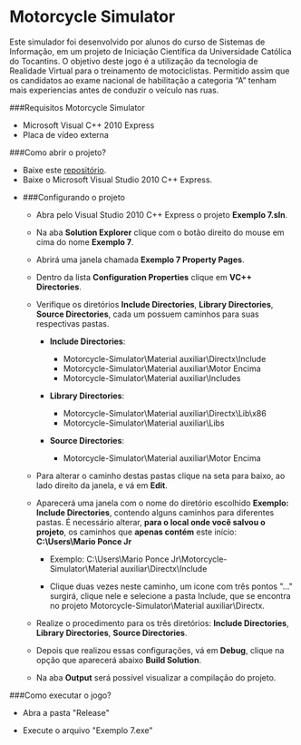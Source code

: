 # Motorcycle Simulator
Este simulador foi desenvolvido por alunos do curso de Sistemas de Informação, em um projeto de Iniciação Científica da Universidade Católica do Tocantins.  O objetivo deste jogo é a utilização da tecnologia de Realidade Virtual para o treinamento de motociclistas. Permitido assim que os candidatos ao exame nacional de habilitação a categoria “A” tenham mais experiencias antes de conduzir o veículo nas ruas. 

###Requisitos Motorcycle Simulator
* Microsoft Visual C++ 2010 Express
* Placa de vídeo externa

###Como abrir o projeto?
* Baixe este [repositório](https://github.com/mariojrponce/Motorcycle-Simulator.git).
* Baixe o Microsoft Visual Studio 2010 C++ Express.

- ###Configurando o projeto
	- Abra pelo Visual Studio 2010 C++ Express o projeto **Exemplo 7.sln**.
	
	- Na aba **Solution Explorer** clique com o botão direito do mouse em cima do nome **Exemplo 7**.
	
	- Abrirá uma janela chamada **Exemplo 7 Property Pages**.
	
	- Dentro da lista **Configuration Properties** clique em **VC++ Directories**.
	
	- Verifique os diretórios **Include Directories**, **Library Directories**, **Source Directories**, cada um possuem caminhos para suas respectivas pastas. 
	
		- **Include Directories**: 
			- Motorcycle-Simulator\Material auxiliar\Directx\Include
			- Motorcycle-Simulator\Material auxiliar\Motor Encima
			- Motorcycle-Simulator\Material auxiliar\Includes
			
		- **Library Directories**: 
			- Motorcycle-Simulator\Material auxiliar\Directx\Lib\x86
			- Motorcycle-Simulator\Material auxiliar\Libs
			
		- **Source Directories**:
			- Motorcycle-Simulator\Material auxiliar\Motor Encima
			
	- Para alterar o caminho destas pastas clique na seta para baixo, ao lado direito da janela, e vá em  **Edit**.
	
	- Aparecerá uma janela com o nome do diretório escolhido **Exemplo: Include Directories**, contendo alguns caminhos para diferentes pastas. É necessário alterar, **para o local onde você salvou o projeto**, os caminhos que **apenas contém** este início: **C:\Users\Mario Ponce Jr**
		- Exemplo: C:\Users\Mario Ponce Jr\Motorcycle-Simulator\Material auxiliar\Directx\Include
		
		- Clique duas vezes neste caminho, um icone com três pontos "..." surgirá, clique nele e selecione a pasta Include, que se encontra no projeto Motorcycle-Simulator\Material auxiliar\Directx.
		
	- Realize o procedimento para os três diretórios: **Include Directories**, **Library Directories**, **Source Directories**.
	- Depois que realizou essas configurações, vá em **Debug**, clique na opção que aparecerá abaixo **Build Solution**.
	
	- Na aba **Output** será possível visualizar a compilação do projeto.
	

###Como executar o jogo?
- Abra a pasta "Release"

- Execute o arquivo "Exemplo 7.exe"
